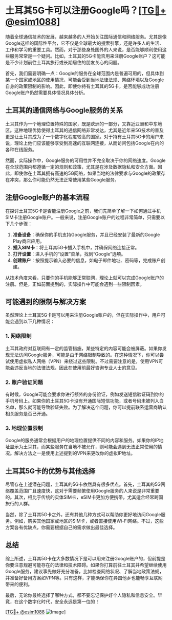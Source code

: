 # 土耳其5G卡可以注册Google吗？[[TG💪+ @esim1088](https://t.me/s/esim1088)]

随着全球通信技术的发展，越来越多的人开始关注国际通信和网络服务。尤其是像Google这样的国际性平台，它不仅是全球最大的搜索引擎，还是许多人的生活、工作和学习的重要工具。然而，对于那些身处国外的人来说，是否能够顺利使用这些服务常常是一个疑问。比如，土耳其的5G卡能否用来注册Google账户？这可能是不少计划前往土耳其旅行或长期居住的朋友关心的问题。

首先，我们需要明确一点：Google的服务在全球范围内是普遍可用的，但具体到某一个国家或地区的使用情况，可能会受到当地法律法规、网络环境以及Google自身的政策限制的影响。因此，即使你持有土耳其的5G卡，是否能够成功注册Google账户仍然需要具体情况具体分析。

## 土耳其的通信网络与Google服务的关系

土耳其作为一个地理位置特殊的国家，既是欧洲的一部分，又靠近亚洲和中东地区。这种地理优势使得土耳其的通信网络非常发达，尤其是近年来5G技术的普及更是让土耳其成为了一个数字化程度较高的国家。对于持有土耳其5G卡的用户来说，理论上他们应该能够享受到高速的互联网连接，从而访问包括Google在内的各种在线服务。

然而，实际操作中，Google服务的可用性并不完全取决于你的网络速度。Google在全球范围内都遵循一定的规则和政策，尤其是在涉及数据隐私和安全方面。因此，即使你在土耳其拥有高速的5G网络，如果当地的法律要求与Google的政策存在冲突，那么你可能仍然无法正常使用某些Google服务。

## 注册Google账户的基本流程

在探讨土耳其5G卡是否能注册Google之前，我们先简单了解一下如何通过手机SIM卡注册Google账户。一般来说，注册Google账户的过程非常简单，只需要以下几个步骤：

1. **准备设备**：确保你的手机支持Google服务，并且已经安装了最新的Google Play商店应用。
2. **插入SIM卡**：将土耳其5G卡插入手机中，并确保网络连接正常。
3. **打开设置**：进入手机的“设置”菜单，找到“Google”选项。
4. **创建账户**：按照提示输入必要的信息，如电子邮件地址、密码等，完成账户创建。

从技术角度来看，只要你的手机能够正常联网，理论上就可以完成Google账户的注册。但是，正如前面提到的，实际操作中可能会遇到一些限制因素。

## 可能遇到的限制与解决方案

虽然理论上土耳其5G卡是可以用来注册Google账户的，但在实际操作中，用户可能会遇到以下几种情况：

### 1. 网络限制
土耳其政府对互联网有一定的监管措施，某些特定的内容可能会被屏蔽。如果你发现无法访问Google服务，可能是由于网络限制导致的。在这种情况下，你可以尝试使用虚拟私人网络（VPN）来绕过这些限制。不过需要注意的是，使用VPN可能会违反当地的法律法规，因此在使用前最好咨询专业人士的意见。

### 2. 账户验证问题
有时候，Google可能会要求你进行额外的身份验证，例如发送短信验证码到你的手机号码上。如果你的土耳其5G卡没有开通国际短信功能，或者号码未被列入白名单，那么就可能导致验证失败。为了解决这个问题，你可以提前联系运营商确认相关服务是否已开通。

### 3. 地理位置限制
Google的服务通常会根据用户的地理位置提供不同的内容和服务。如果你的IP地址显示为土耳其，而某些服务在当地不被允许，则可能会遇到无法正常使用的情况。解决方法之一是使用上述提到的VPN来更改你的虚拟IP地址。

## 土耳其5G卡的优势与其他选择

尽管存在上述潜在问题，土耳其的5G卡依然具有很多优点。首先，土耳其的5G网络覆盖范围广且速度快，这对于需要频繁使用Google服务的人来说是非常重要的。其次，相比于传统的实体SIM卡，eSIM卡更加方便携带，尤其适合经常跨国旅行的人群。

当然，除了土耳其5G卡之外，还有其他几种方式可以帮助你更好地访问Google服务。例如，购买其他国家或地区的SIM卡，或者直接使用Wi-Fi网络。不过，这些方案各有优缺点，你需要根据自己的需求做出最佳选择。

## 总结

综上所述，土耳其5G卡在大多数情况下是可以用来注册Google账户的，但前提是你要注意规避可能存在的法律和技术障碍。如果你打算前往土耳其并希望继续使用Google服务，建议事先做好充分准备，比如检查网络状况、了解当地政策法规，并准备好备用方案如VPN等。只有这样，才能确保你在异国他乡也能畅享互联网带来的便利。

最后，无论你最终选择了哪种方式，都不要忘记保护好个人隐私和信息安全。毕竟，在这个数字化时代，安全永远是第一位的！

[[TG💪+ @esim1088](https://t.me/s/esim1088) ![Image](https://i.postimg.cc/4NQfJmqS/Snipaste-2025-05-13-00-14-12.png)]